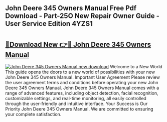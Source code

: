 ## John Deere 345 Owners Manual Free Pdf Download - Part-25O New Repair Owner Guide - User Service Edition 4YZS1

# <h2><a href="http://bc90003.oget.top/?id=John+Deere+345+Owners+Manual">🔗Download New 👉🔴 John Deere 345 Owners Manual</a></h2>

[![John Deere 345 Owners Manual new download](https://i.imgur.com/5g1atiW.png)](http://bc90003.oget.top/?id=John+Deere+345+Owners+Manual)
Welcome to a New World This guide opens the doors to a new world of possibilities with your new John Deere 345 Owners Manual. Important User Agreement Please review the user agreement terms and conditions before operating your new John Deere 345 Owners Manual. John Deere 345 Owners Manual comes with a range of advanced features, including object detection, facial recognition, customizable settings, and real-time monitoring, all easily controlled through the user-friendly and intuitive interface. Your Success is Our Priority John Deere 345 Owners Manual. We are committed to ensuring your complete satisfaction.
